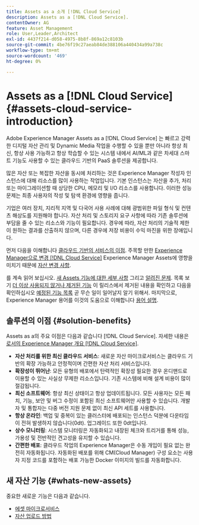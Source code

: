 ```yaml
---
title: Assets as a 소개 [!DNL Cloud Service]
description: Assets as a [!DNL Cloud Service].
contentOwner: AG
feature: Asset Management
role: User,Leader,Architect
exl-id: 4437f214-d058-4975-8b8f-869a12c8103b
source-git-commit: 4be76f19c27aeab84de388106a440434a99a738c
workflow-type: tm+mt
source-wordcount: '469'
ht-degree: 0%

---
```


# Assets as a [!DNL Cloud Service] {#assets-cloud-service-introduction}

<!-- Need review information from gklebus -->

Adobe Experience Manager Assets as a [!DNL Cloud Service] 는 빠르고 강력한 디지털 자산 관리 및 Dynamic Media 작업을 수행할 수 있을 뿐만 아니라 항상 최신, 항상 사용 가능하고 항상 학습할 수 있는 시스템 내에서 AI/ML과 같은 차세대 스마트 기능도 사용할 수 있는 클라우드 기반의 PaaS 솔루션을 제공합니다.

많은 자산 또는 복잡한 자산을 동시에 처리하는 것은 Experience Manager 작성자 인스턴스에 대해 리소스를 많이 사용하는 작업입니다. 기본 인스턴스는 자산을 추가, 처리 또는 마이그레이션할 때 상당한 CPU, 메모리 및 I/O 리소스를 사용합니다. 이러한 성능 문제는 최종 사용자의 작성 및 탐색 환경에 영향을 줍니다.

기업은 여러 장치, 지리적 지역 및 다국어 사용 사례에 대해 광범위한 파일 형식 및 컨텐츠 해상도를 지원해야 합니다. 자산 처리 및 스토리지 요구 사항에 따라 기존 솔루션에 부담을 줄 수 있는 리소스와 기능이 필요합니다. 경우에 따라, 자산 처리의 기술적 제한이 원하는 결과를 산출하지 않으며, 다른 경우에 저장 비용이 수익 마진을 위한 장애입니다.

먼저 다음을 이해합니다 [클라우드 기반의 서비스의 이점](#solution-benefits). 주목할 만한 [Experience Manager으로 변경 [!DNL Cloud Service]](/help/release-notes/aem-cloud-changes.md) Experience Manager Assets에 영향을 미치기 때문에 [자산 변경 사항](/help/assets/assets-cloud-changes.md).

를 계속 읽어 보십시오. [새 Assets 기능에 대한 세부 사항](#whats-new-assets) 그리고 [알려진 문제](/help/release-notes/known-issues.md). 목록 보기 [더 이상 사용되지 않거나 제거된 기능](/help/release-notes/deprecated-removed-features.md) 이 릴리스에서 제거된 내용을 확인하고 다음을 확인하십시오 [예정된 기능 목록](/help/release-notes/known-issues.md#upcoming-assets-capabilities) 곧 무슨 일이 일어날지 알기 위해서. 마지막으로, Experience Manager 용어를 이것의 도움으로 이해합니다 [용어 설명](/help/overview/terminology.md).

## 솔루션의 이점 {#solution-benefits}

Assets as a의 주요 이점은 다음과 같습니다 [!DNL Cloud Service]. 자세한 내용은 [로서의 Experience Manager 개요 [!DNL Cloud Service]](/help/overview/introduction.md).

* **자산 처리를 위한 최신 클라우드 서비스**: 새로운 자산 마이크로서비스는 클라우드 기반의 확장 가능하고 안정적이며 간편한 자산 처리 서비스입니다.
* **확장성이 뛰어난**: 모든 유형의 배포에서 탄력적인 확장성 필요한 경우 온디맨드로 이용할 수 있는 사실상 무제한 리소스입니다. 기존 시스템에 비해 설계 비용이 많이 절감됩니다.
* **최신 소프트웨어**: 항상 최신 상태이고 항상 업데이트됩니다. 모든 사용자는 모든 패치, 기능, 보안 및 버그 수정이 포함된 최신 소프트웨어만 사용할 수 있습니다. 개발자 및 통합자는 다중 버전 지원 문제 없이 최신 API 세트를 사용합니다.
* **항상 온라인**: 백업 및 중복이 있는 클러스터에 배포되는 인스턴스 덕분에 다운타임이 전혀 발생하지 않습니다(0dt). 업그레이드 또한 0dt입니다.
* **상수 모니터링**: 시스템 모니터링은 자동화되고 내장된 체크와 트리거를 통해 성능, 가용성 및 전반적인 견고성을 유지할 수 있습니다.
* **간편한 배포**: 클라우드 작업의 Experience Manager은 수동 개입이 필요 없는 완전히 자동화됩니다. 자동화된 배포를 위해 CM(Cloud Manager) 구성 요소는 사용자 지정 코드를 포함하는 배포 가능한 Docker 이미지의 빌드를 자동화합니다.

## 새 자산 기능 {#whats-new-assets}

중요한 새로운 기능은 다음과 같습니다.

* [에셋 마이크로서비스](/help/assets/asset-microservices-overview.md)
* [자산 업로드 방법](/help/assets/add-assets.md)

